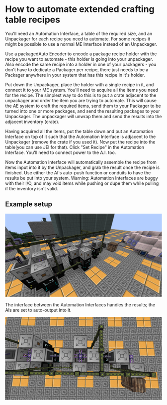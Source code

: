 # How to automate extended crafting table recipes

You'll need an Automation Interface, a table of the required size, and an Unpackager for each recipe you need to automate. For some recipes it might be possible to use a normal ME Interface instead of an Unpackager.

Use a packagedAuto Encoder to encode a package recipe holder with the recipe you want to automate - this holder is going into your unpackager. Also encode the same recipe into a holder in one of your packagers - you don't have to dedicate a Packager per recipe, there just needs to be a Packager anywhere in your system that has this recipe in it's holder.

Put down the Unpackager, place the holder with a single recipe in it, and connect it to your ME system.
You'll need to acquire all the items you need for the recipe. The simplest way to do this is to put a crate adjacent to the unpackager and order the item you are trying to automate. This will cause the AE system to craft the required items, send them to your Packager to be turned into one or more packages, and send the resulting packages to your Unpackager. The unpackager will unwrap them and send the results into the adjacent inventory (crate).

Having acquired all the items, put the table down and put an Automation Interface on top of it such that the Automation Interface is adjacent to the Unpackager (remove the crate if you used it). Now put the recipe into the table(you can use JEI for that). Click "Set Recipe" in the Automation Interface. You'll need to connect power to the A.I. too.

Now the Automation interface will automatically assemble the recipe from items input into it by the Unpackager, and grab the result once the recipe is finished. Use either the AI's auto-push function or conduits to have the results be put into your system. Warning: Automation Interfaces are buggy with their I/O, and may void items while pushing or dupe them while pulling if the inventory isn't valid.

## Example setup
![pic1](files/ExtendedCraftingAutomation/pic1.png)

The interface between the Automation Interfaces handles the results; the AIs are set to auto-output into it.

![pic2](files/ExtendedCraftingAutomation/pic2.png)